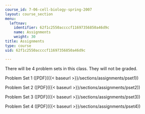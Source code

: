 ```yaml
---
course_id: 7-06-cell-biology-spring-2007
layout: course_section
menu:
  leftnav:
    identifier: 62f1c2550accccf11697356850a46d9c
    name: Assignments
    weight: 30
title: Assignments
type: course
uid: 62f1c2550accccf11697356850a46d9c

---
```


There will be 4 problem sets in this class. They will not be graded.

Problem Set 1 ([PDF]({{< baseurl >}}/sections/assignments/pset1))

Problem Set 2 ([PDF]({{< baseurl >}}/sections/assignments/pset2))

Problem Set 3 ([PDF]({{< baseurl >}}/sections/assignments/pset3))

Problem Set 4 ([PDF]({{< baseurl >}}/sections/assignments/pset4))